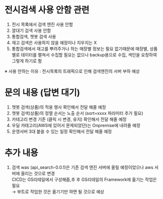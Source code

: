 전시검색 사용 안함 관련 
======================
1. 전시 목록에서 검색 엔진 사용 안함
2. 깔대기 검색 사용 안함
3. 통합검색, 챗봇 검색 사용
4. 재고 검색은 사용하지 않을 예정이나 지우지는 X
5. 통합검색에서 재고를 뿌려주거나 하는 매장별 정보는 필요 없기때문에
   매장별, 상품별로 데이터를 펼쳐서 수집할 필요는 없으나 backup용으로
   수집, 색인을 요청하여 그렇게 하기로 함

※ 사용 안하는 이유 : 전시목록의 트래픽으로 인해 검색엔진의 서버 부하 예상

문의 내용 (답변 대기)
======================
1. 챗봇 검색(상품)의 적용 행사 확인해서 전달 해줄 예정
2. 챗봇 검색(상품)의 정렬 순서는 노출 순서 (sort=xxxx 파라미터 추가 필요)
3. 카테고리 변경 기준 (클릭 시 변경, 유지) 확인해서 전달  해줄 예정
4. 우딜 카테고리(AWS에 있어서 문제되었던)는 Onpremise에 내려줄 예정
5. 운영서버 3대 붙을 수 있는 일정 확인해서 전달 해줄 예정

추가 내용
======================
1. 검색 was (api_search-0.0.1)은 기존 검색 엔진 서버에 올릴 예정이었으나
   aws 서버에 올리는 것으로 변경   
   CICD는 GS리테일에서 구성해줌,추 후 GS리테일의 Framework에 옮기는 작업은 필요  
   → 부트로 작업한 것은 옮기기만 하면 될 것으로 예상
